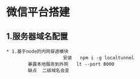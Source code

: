 # 微信平台搭建
## 1.服务器域名配置
	* 1.基于node的内网穿透模块 
						 安装   npm i -g localtunnel
			暴露本地服务到外网   lt --port 8000
			缺点  二级域名会变